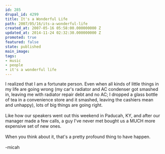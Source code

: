 ```yaml
---
id: 285
drupal_id: 4299
title: It's a Wonderful Life
path: 2007/05/16/its-a-wonderful-life
created_at: 2007-05-16 05:58:00.000000000 Z
updated_at: 2014-11-24 02:32:30.000000000 Z
promoted: true
featured: false
state: published
main_image: 
tags:
- music
- people
- it's a wonderful life
---
```

I realized that I am a fortunate person. Even when all kinds of little things in my life are going wrong (my car's radiator and AC condenser got smashed in, leaving me with radiator repair debt and no AC; I dropped a glass bottle of tea in a convenience store and it smashed, leaving the cashiers mean and unhappy), lots of big things are going right.<br /><br />Like how our speakers went out this weekend in Paducah, KY, and after our manager made a few calls, a guy I've never met bought us a MUCH more expensive set of new ones.<br /><br />When you think about it, that's a pretty profound thing to have happen.<br /><br />-micah
